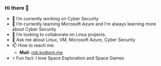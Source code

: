### Hi there 👋

<!--
**robert-kvam/robert-kvam** is a ✨ _special_ ✨ repository because its `README.md` (this file) appears on your GitHub profile.

Here are some ideas to get you started:
-->
- 🔭 I’m currently working on Cyber Security
- 🌱 I’m currently learning Microsoft Azure and I'm always learning more about Cyber Security 
- 👯 I’m looking to collaborate on Linux projects.
- 💬 Ask me about Linux, VM, Microsoft Azure, Cyber Security
- 📫 How to reach me: 
  - **Mail:** rob.kv@pm.me
- ⚡ Fun fact: 
I love Space Exploration and Space Games

